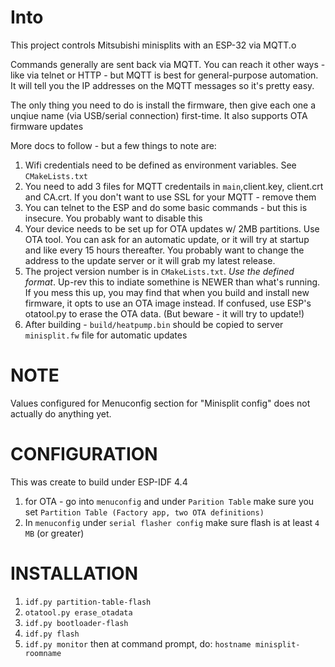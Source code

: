 # Into
This project controls Mitsubishi minisplits with an ESP-32 via MQTT.o

Commands generally are sent back via MQTT. You can reach it other ways - like via telnet or HTTP - but MQTT is best for general-purpose automation. It will tell you the IP addresses on the MQTT messages so it's pretty easy.

The only thing you need to do is install the firmware, then give each one a unqiue name (via USB/serial connection) first-time. It also supports OTA firmware updates

More docs to follow - but a few things to note are:

1. Wifi credentials need to be defined as environment variables. See `CMakeLists.txt`
2. You need to add 3 files for MQTT credentails in `main`,client.key, client.crt and CA.crt. If you don't want to use SSL for your MQTT - remove them
3. You can telnet to the ESP and do some basic commands - but this is insecure. You probably want to disable this
4. Your device needs to be set up for OTA updates w/ 2MB partitions. Use OTA tool. You can ask for an automatic update, or it will try at startup and like every 15 hours thereafter. You probably want to change the address to the update server or it will grab my latest release.
5. The project version number is in `CMakeLists.txt`. *Use the defined format*. Up-rev this to indiate somethine is NEWER than what's running. If you mess this up, you may find that when you build and install new firmware, it opts to use an OTA image instead. If confused, use ESP's otatool.py to erase the OTA data. (But beware - it will try to update!)
6. After building - `build/heatpump.bin` should be copied to server `minisplit.fw` file for automatic updates

# NOTE
Values configured for Menuconfig section for "Minisplit config" does not actually do anything yet.


# CONFIGURATION

This was create to build under ESP-IDF 4.4

1. for OTA - go into `menuconfig` and under `Parition Table` make sure you set `Partition Table (Factory app, two OTA definitions)`
2. In `menuconfig` under `serial flasher config` make sure flash is at least `4 MB` (or greater)

# INSTALLATION

 1. `idf.py partition-table-flash`
 2. `otatool.py erase_otadata`
 3. `idf.py bootloader-flash`
 4. `idf.py flash`
 4. `idf.py monitor` then at command prompt, do: `hostname minisplit-roomname`

